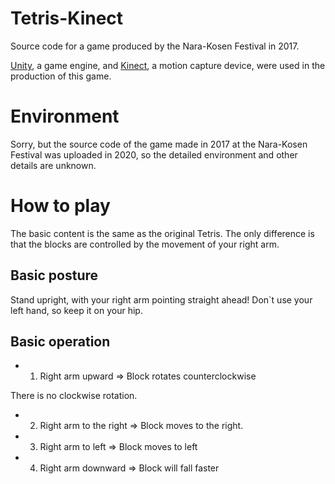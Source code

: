 # Tetris-Kinect

Source code for a game produced by the Nara-Kosen Festival in 2017.

[Unity](https://unity.com/ja), a game engine, and [Kinect](https://developer.microsoft.com/ja-jp/windows/kinect/), a motion capture device, were used in the production of this game.

# Environment
Sorry, but the source code of the game made in 2017 at the Nara-Kosen Festival was uploaded in 2020, so the detailed environment and other details are unknown.

# How to play
The basic content is the same as the original Tetris. The only difference is that the blocks are controlled by the movement of your right arm.

## Basic posture
Stand upright, with your right arm pointing straight ahead!
Don`t use your left hand, so keep it on your hip.

## Basic operation
- 1) Right arm upward ⇒ Block rotates counterclockwise

There is no clockwise rotation.

- 2) Right arm to the right => Block moves to the right.

- 3)  Right arm to left ⇒ Block moves to left

- 4) Right arm downward ⇒ Block will fall faster
